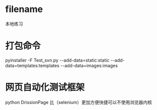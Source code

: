 # filename
本地练习
# 打包命令
pyinstaller -F Test_svn.py --add-data=static:static --add-data=templates:templates --add-data=images:images
# 网页自动化测试框架
python DrissionPage 比（selenium）更加方便快捷可以不使用浏览器内核
